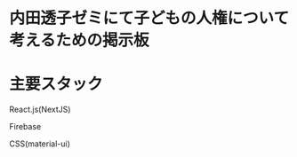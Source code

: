 <h1>内田透子ゼミにて子どもの人権について考えるための掲示板</h1>

<h1>主要スタック</h1>
<p>React.js(NextJS)</p>
<p>Firebase</p>
<p>CSS(material-ui)</p>


